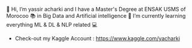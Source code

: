 👋 Hi, I’m yassir acharki and I have a Master's Degree at ENSAK USMS of Morocoo 📚 in Big Data and Artificial intelligence 👀 I’m currently learning everything ML & DL & NLP related 💻

- Check-out my Kaggle Account : https://www.kaggle.com/yacharki
